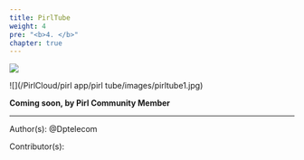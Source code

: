 ```yaml
---
title: PirlTube
weight: 4
pre: "<b>4. </b>"
chapter: true
---
```

![](/images_headers/pirltube.png)



![](/PirlCloud/pirl app/pirl tube/images/pirltube1.jpg)

**Coming soon, by Pirl Community Member** 




---
Author(s):
@Dptelecom


Contributor(s):

